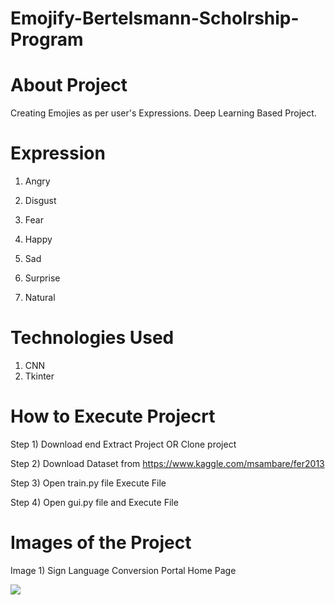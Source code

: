 # Emojify-Bertelsmann-Scholrship-Program

# About Project 
Creating Emojies as per user's Expressions. Deep Learning Based Project. 

# Expression 
1) Angry 

2) Disgust 

3) Fear 

4) Happy 

5) Sad 

6) Surprise 

7) Natural 


# Technologies Used 
1) CNN 
2) Tkinter

# How to Execute Projecrt 
Step 1) Download end Extract Project OR Clone project

Step 2) Download Dataset from https://www.kaggle.com/msambare/fer2013

Step 3) Open train.py file Execute File 

Step 4) Open gui.py file and Execute File 

# Images of the Project

Image 1) Sign Language Conversion Portal Home Page

![](Images/Demo.gif)
